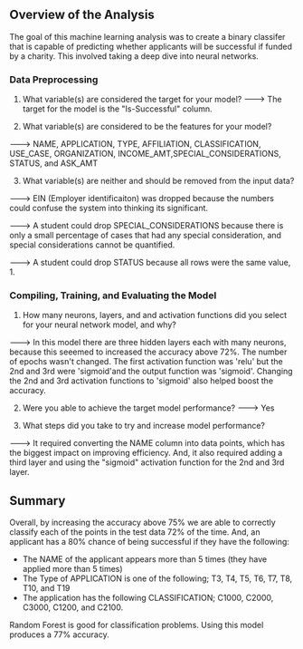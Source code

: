 ## Overview of the Analysis

The goal of this machine learning analysis was to create a binary classifer that is capable of predicting whether applicants will be successful if funded by a charity. This involved taking a deep dive into neural networks.

### Data Preprocessing
1. What variable(s) are considered the target for your model?
---> The target for the model is the "Is-Successful" column.

2. What variable(s) are considered to be the features for your model?

---> NAME, APPLICATION, TYPE, AFFILIATION, CLASSIFICATION, USE_CASE, ORGANIZATION, INCOME_AMT,SPECIAL_CONSIDERATIONS, STATUS, and ASK_AMT

3. What variable(s) are neither and should be removed from the input data? 

---> EIN (Employer identificaiton) was dropped because the numbers could confuse the system into thinking its significant.

---> A student could drop SPECIAL_CONSIDERATIONS because there is only a small percentage of cases that had any special consideration, and special considerations cannot be quantified.

---> A student could drop STATUS because  all rows were the same value, 1.

### Compiling, Training, and Evaluating the Model

1. How many neurons, layers, and and activation functions did you select for your neural network model, and why?

---> In this model there are three hidden layers each with many neurons,  because this seeemed to increased the accuracy above 72%. The number of epochs wasn't changed. The first activation function was 'relu' but the 2nd and 3rd were 'sigmoid'and the output function was 'sigmoid'. Changing the 2nd and 3rd activation functions to 'sigmoid' also helped boost the accuracy.

2. Were you able to achieve the target model performance?
---> Yes 

3. What steps did you take to try and increase model performance?

---> It required converting the NAME column into data points, which has the biggest impact on improving efficiency. And, it also required adding a third layer and using the "sigmoid" activation function for the 2nd and 3rd layer.

## Summary

Overall, by increasing the accuracy above 75% we are able to correctly classify each of the points in the test data 72% of the time. And, an applicant has a 80% chance of being successful if they have the following:
* The NAME of the applicant appears more than 5 times (they have applied more than 5 times)
* The Type of APPLICATION is one of the following; T3, T4, T5, T6, T7, T8, T10, and T19
* The application has the following CLASSIFICATION; C1000, C2000, C3000, C1200, and C2100.

Random Forest is good for classification problems. Using this model produces a 77% accuracy.
